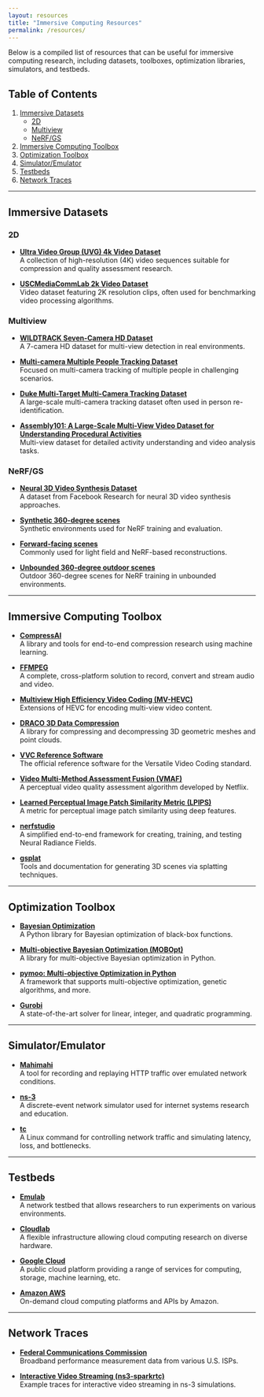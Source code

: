 ```yaml
---
layout: resources
title: "Immersive Computing Resources"
permalink: /resources/
---
```


Below is a compiled list of resources that can be useful for immersive computing research, including datasets, toolboxes, optimization libraries, simulators, and testbeds.

## Table of Contents
1. [Immersive Datasets](#immersive-datasets)
   - [2D](#2d)
   - [Multiview](#multiview)
   - [NeRF/GS](#nerfgs)
2. [Immersive Computing Toolbox](#immersive-computing-toolbox)
3. [Optimization Toolbox](#optimization-toolbox)
4. [Simulator/Emulator](#simulatoremulator)
5. [Testbeds](#testbeds)
6. [Network Traces](#network-traces)

---

## Immersive Datasets

### 2D
- **<a href="https://ultravideo.fi/dataset.html">Ultra Video Group (UVG) 4k Video Dataset</a>**  
  A collection of high-resolution (4K) video sequences suitable for compression and quality assessment research.

- **<a href="https://mcl.usc.edu/mcl-jcv-dataset/">USCMediaCommLab 2k Video Dataset</a>**  
  Video dataset featuring 2K resolution clips, often used for benchmarking video processing algorithms.

### Multiview
- **<a href="https://www.epfl.ch/labs/cvlab/data/data-wildtrack/">WILDTRACK Seven-Camera HD Dataset</a>**  
  A 7-camera HD dataset for multi-view detection in real environments.

- **<a href="https://iccv2021-mmp.github.io/">Multi-camera Multiple People Tracking Dataset</a>**  
  Focused on multi-camera tracking of multiple people in challenging scenarios.

- **<a href="https://exposing.ai/duke_mtmc/">Duke Multi-Target Multi-Camera Tracking Dataset</a>**  
  A large-scale multi-camera tracking dataset often used in person re-identification.

- **<a href="https://assembly-101.github.io">Assembly101: A Large-Scale Multi-View Video Dataset for Understanding Procedural Activities</a>**  
  Multi-view dataset for detailed activity understanding and video analysis tasks.

### NeRF/GS
- **<a href="https://github.com/facebookresearch/Neural_3D_Video">Neural 3D Video Synthesis Dataset</a>**  
  A dataset from Facebook Research for neural 3D video synthesis approaches.

- **<a href="https://www.matthewtancik.com/nerf">Synthetic 360-degree scenes</a>**  
  Synthetic environments used for NeRF training and evaluation.

- **<a href="https://github.com/Fyusion/LLFF">Forward-facing scenes</a>**  
  Commonly used for light field and NeRF-based reconstructions.

- **<a href="https://jonbarron.info/mipnerf360/">Unbounded 360-degree outdoor scenes</a>**  
  Outdoor 360-degree scenes for NeRF training in unbounded environments.

---

## Immersive Computing Toolbox
- **<a href="https://interdigitalinc.github.io/CompressAI/">CompressAI</a>**  
  A library and tools for end-to-end compression research using machine learning.

- **<a href="https://www.ffmpeg.org/">FFMPEG</a>**  
  A complete, cross-platform solution to record, convert and stream audio and video.

- **<a href="http://hevc.info/mvhevc">Multiview High Efficiency Video Coding (MV-HEVC)</a>**  
  Extensions of HEVC for encoding multi-view video content.

- **<a href="https://github.com/google/draco">DRACO 3D Data Compression</a>**  
  A library for compressing and decompressing 3D geometric meshes and point clouds.

- **<a href="https://vcgit.hhi.fraunhofer.de/jvet/VVCSoftware_VTM">VVC Reference Software</a>**  
  The official reference software for the Versatile Video Coding standard.

- **<a href="https://github.com/Netflix/vmaf">Video Multi-Method Assessment Fusion (VMAF)</a>**  
  A perceptual video quality assessment algorithm developed by Netflix.

- **<a href="https://github.com/richzhang/PerceptualSimilarity">Learned Perceptual Image Patch Similarity Metric (LPIPS)</a>**  
  A metric for perceptual image patch similarity using deep features.

- **<a href="https://docs.nerf.studio/">nerfstudio</a>**  
  A simplified end-to-end framework for creating, training, and testing Neural Radiance Fields.

- **<a href="https://docs.gsplat.studio/main/">gsplat</a>**  
  Tools and documentation for generating 3D scenes via splatting techniques.

---

## Optimization Toolbox
- **<a href="https://github.com/bayesian-optimization/BayesianOptimization">Bayesian Optimization</a>**  
  A Python library for Bayesian optimization of black-box functions.

- **<a href="https://github.com/ppgaluzio/MOBOpt">Multi-objective Bayesian Optimization (MOBOpt)</a>**  
  A library for multi-objective Bayesian optimization in Python.

- **<a href="https://pymoo.org/">pymoo: Multi-objective Optimization in Python</a>**  
  A framework that supports multi-objective optimization, genetic algorithms, and more.

- **<a href="https://www.gurobi.com/">Gurobi</a>**  
  A state-of-the-art solver for linear, integer, and quadratic programming.

---

## Simulator/Emulator
- **<a href="http://mahimahi.mit.edu/">Mahimahi</a>**  
  A tool for recording and replaying HTTP traffic over emulated network conditions.

- **<a href="https://www.nsnam.org/">ns-3</a>**  
  A discrete-event network simulator used for internet systems research and education.

- **<a href="https://man7.org/linux/man-pages/man8/tc.8.html">tc</a>**  
  A Linux command for controlling network traffic and simulating latency, loss, and bottlenecks.

---

## Testbeds
- **<a href="https://www.emulab.net/portal/frontpage.php">Emulab</a>**  
  A network testbed that allows researchers to run experiments on various environments.

- **<a href="https://www.cloudlab.us/">Cloudlab</a>**  
  A flexible infrastructure allowing cloud computing research on diverse hardware.

- **<a href="https://console.cloud.google.com/">Google Cloud</a>**  
  A public cloud platform providing a range of services for computing, storage, machine learning, etc.

- **<a href="https://aws.amazon.com/">Amazon AWS</a>**  
  On-demand cloud computing platforms and APIs by Amazon.

---

## Network Traces
- **<a href="https://www.fcc.gov/reports-research/reports/measuring-broadband-america">Federal Communications Commission</a>**  
  Broadband performance measurement data from various U.S. ISPs.

- **<a href="https://github.com/hkust-spark/ns3-sparkrtc/blob/f7025dffd2f3ef1bfeeb6c142601833ca98cec4d/examples/sample.tr">Interactive Video Streaming (ns3-sparkrtc)</a>**  
  Example traces for interactive video streaming in ns-3 simulations.
